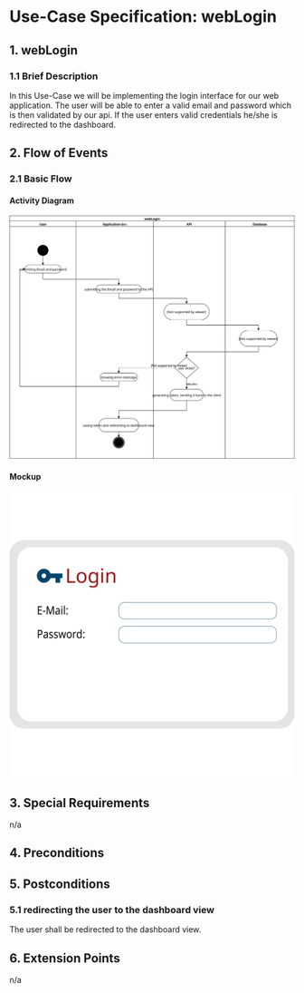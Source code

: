 # Use-Case Specification: webLogin


## 1. webLogin

### 1.1 Brief Description

In this Use-Case we will be implementing the login interface for our web application. The user will be able to enter a valid email and password which is then validated by our api. If the user enters valid credentials he/she is redirected to the dashboard.

## 2. Flow of Events

### 2.1 Basic Flow

#### Activity Diagram
![Alt-Text](webLogin.svg)
#### Mockup
![Alt-Text](webLoginMockup.svg)

## 3. Special Requirements

n/a


## 4. Preconditions


## 5. Postconditions

### 5.1 redirecting the user to the dashboard view
The user shall be redirected to the dashboard view.


## 6. Extension Points
n/a 

